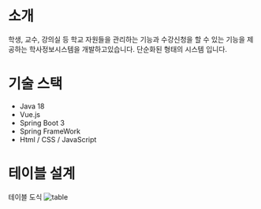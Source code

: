# 소개
학생, 교수, 강의실 등 학교 자원들을 관리하는 기능과
수강신청을 할 수 있는 기능을 제공하는 학사정보시스템을 개발하고있습니다.
단순화된 형태의 시스템 입니다.

# 기술 스택
* Java 18
* Vue.js
* Spring Boot 3
* Spring FrameWork
* Html / CSS / JavaScript


# 테이블 설계
테이블 도식
![table](https://user-images.githubusercontent.com/105623632/221402148-646480d0-0212-4543-862b-d3a74440f0fd.png)
